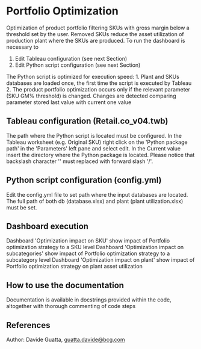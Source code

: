 Portfolio Optimization
===========================================================================

Optimization of product portfolio filtering SKUs with gross margin below a threshold set by the user.
Removed SKUs reduce the asset utilization of production plant where the SKUs are produced.
To run the dashboard is necessary to
  1. Edit Tableau configuration (see next Section)
  2. Edit Python script configuration (see next Section)
  
The Python script is optimized for execution speed:
	1. Plant and SKUs databases are loaded once, the first time the script is executed by Tableau
	2. The product portfolio optimization occurs only if the relevant parameter (SKU GM% threshold) is changed. 
	   Changes are detected comparing parameter stored last value with current one value

Tableau configuration (Retail.co_v04.twb)
---------------------------------------------------------------------------

The path where the Python script is located must be configured.
In the Tableau worksheet (e.g. Original SKU) right click on the 'Python package path' in the 'Parameters' left pane and select edit.
In the Current value insert the directory where the Python package is located.
Please notice that backslash character '\' must replaced with forward slash '/'.

Python script configuration (config.yml)
---------------------------------------------------------------------------

Edit the config.yml file to set path where the input databases are located.
The full path of both db (database.xlsx) and plant (plant utilization.xlsx) must be set.

Dashboard execution
---------------------------------------------------------------------------

Dashboard 'Optimization impact on SKU' show impact of Portfolio optimization strategy to a SKU level
Dashboard 'Optimization impact on subcategories' show impact of Portfolio optimization strategy to a subcategory level
Dashboard 'Optimization impact on plant' show impact of Portfolio optimization strategy on plant asset utilization

How to use the documentation
---------------------------------------------------------------------------
Documentation is available in docstrings provided within the code, altogether with thorough commenting of code steps

References
---------------------------------------------------------------------------
Author: Davide Guatta, guatta.davide@bcg.com
